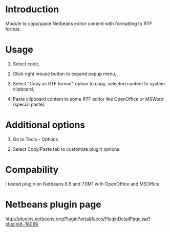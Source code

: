 # Introduction #
Module to copy/paste Netbeans editor content with formatting to RTF format.

# Usage #
1. Select code,

2. Click right mouse button to expand popup menu,

3. Select "Copy as RTF format" option to copy, selected content to system clipboard,

4. Paste clipboard content to some RTF editor like OpenOffice or MSWord (special paste).

# Additional options #
1. Go to Tools - Options

2. Select Copy/Paste tab to customize plugin options.

# Compability #

I tested plugin on Netbeans 6.5 and 7.0M1 with OpenOffice and MSOffice.

# Netbeans plugin page #
http://plugins.netbeans.org/PluginPortal/faces/PluginDetailPage.jsp?pluginid=16089